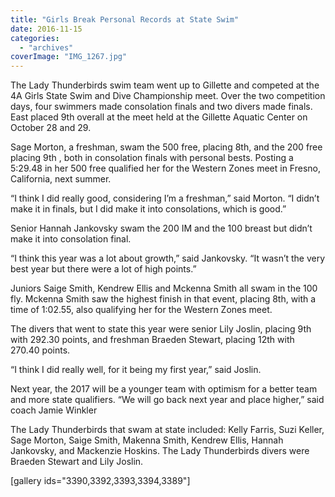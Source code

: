 ```yaml
---
title: "Girls Break Personal Records at State Swim"
date: 2016-11-15
categories: 
  - "archives"
coverImage: "IMG_1267.jpg"
---
```


The Lady Thunderbirds swim team went up to Gillette and competed at the 4A Girls State Swim and Dive Championship meet. Over the two competition days, four swimmers made consolation finals and two divers made finals. East placed 9th overall at the meet held at the Gillette Aquatic Center on October 28 and 29.

Sage Morton, a freshman, swam the 500 free, placing 8th, and the 200 free placing 9th , both in consolation finals with personal bests. Posting a 5:29.48 in her 500 free qualified her for the Western Zones meet in Fresno, California, next summer.

“I think I did really good, considering I’m a freshman,” said Morton. “I didn’t make it in finals, but I did make it into consolations, which is good.”

Senior Hannah Jankovsky swam the 200 IM and the 100 breast but didn’t make it into consolation final.

“I think this year was a lot about growth,” said Jankovsky. “It wasn’t the very best year but there were a lot of high points.”

Juniors Saige Smith, Kendrew Ellis and Mckenna Smith all swam in the 100 fly. Mckenna Smith saw the highest finish in that event, placing 8th, with a time of 1:02.55, also qualifying her for the Western Zones meet.

The divers that went to state this year were senior Lily Joslin, placing 9th with 292.30 points, and freshman Braeden Stewart, placing 12th with 270.40 points.

“I think I did really well, for it being my first year,” said Joslin.

Next year, the 2017 will be a younger team with optimism for a better team and more state qualifiers. “We will go back next year and place higher,” said coach Jamie Winkler

The Lady Thunderbirds that swam at state included: Kelly Farris, Suzi Keller, Sage Morton, Saige Smith, Makenna Smith, Kendrew Ellis, Hannah Jankovsky, and Mackenzie Hoskins. The Lady Thunderbirds divers were Braeden Stewart and Lily Joslin.

\[gallery ids="3390,3392,3393,3394,3389"\]
